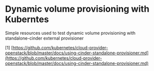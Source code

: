 # Dynamic volume provisioning with Kuberntes
Simple resources used to test dynamic volume provisioning with standalone-cinder external provisioner

[1] [https://github.com/kubernetes/cloud-provider-openstack/blob/master/docs/using-cinder-standalone-provisioner.md](https://github.com/kubernetes/cloud-provider-openstack/blob/master/docs/using-cinder-standalone-provisioner.md)
